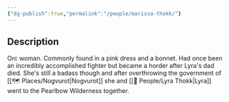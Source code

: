 ```yaml
---
{"dg-publish":true,"permalink":"/people/marissa-thokk/"}
---
```


## Description
Orc woman. Commonly found in a pink dress and a bonnet. Had once been an incredibly accomplished fighter but became a horder after Lyra's dad died. She's still a badass though and after overthrowing the government of [[🗺️ Places/Nogvurot\|Nogvurot]] she and [[🙋 People/Lyra Thokk\|Lyra]] went to the Pearlbow Wilderness together.
